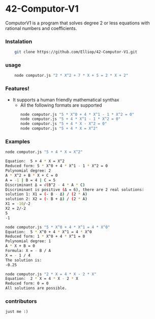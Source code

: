 # 42-Computor-V1

ComputorV1 is a program that solves degree 2 or less equations with rational numbers and coefficients.
### Instalation

```sh
    git clone https://github.com/Elliop/42-Computor-V1.git
```
### usage

```sh
    node computor.js "2 * X^2 + 7 * X + 5 = 2 * X + 2"
```
### Features!

  - It supports a human friendly mathematical synthax
    - All the following formats are supported 
        ```sh
        node computor.js "5 * X^0 + 4 * X^1 - 1 * X^2 = 0"
        node computor.js "5 + 4 * X^1 - 1 * X^2 = 0"
        node computor.js "5 + 4 * X - X^2 = 0"
        node computor.js "5 + 4 * X = X^2"
        ```
### Examples

```sh
node computor.js "5 + 4 * X = X^2"

Equation:  5 + 4 * X = X^2
Reduced form: 5 * X^0 + 4 * X^1 - 1 * X^2 = 0
Polynomial degree: 2
A * X^2 + B * X + C = 0
A = -1 | B = 4 | C = 5
Discriminant Δ = √(B^2 - 4 * A * C)
Discriminant is positive (Δ = 6), there are 2 real solutions:
solution 1: X1 = (- B - Δ) / (2 * A)
solution 2: X2 = (- B + Δ) / (2 * A)
X1 = -10/-2
X2 = 2/-2
5
-1
```

```sh
node computor.js "5 * X^0 + 4 * X^1 = 4 * X^0"
Equation:  5 * X^0 + 4 * X^1 = 4 * X^0
Reduced form: 1 * X^0 + 4 * X^1 = 0
Polynomial degree: 1
A * X + B = 0
Formula: X = - B / A
X = - 1 / 4
The solution is:
-0.25
```

```sh
node computor.js "2 * X = 4 * X - 2 * X"  
Equation:  2 * X = 4 * X - 2 * X
Reduced form: 0 = 0
All solutions are possible.
```
### contributors
    just me :)
